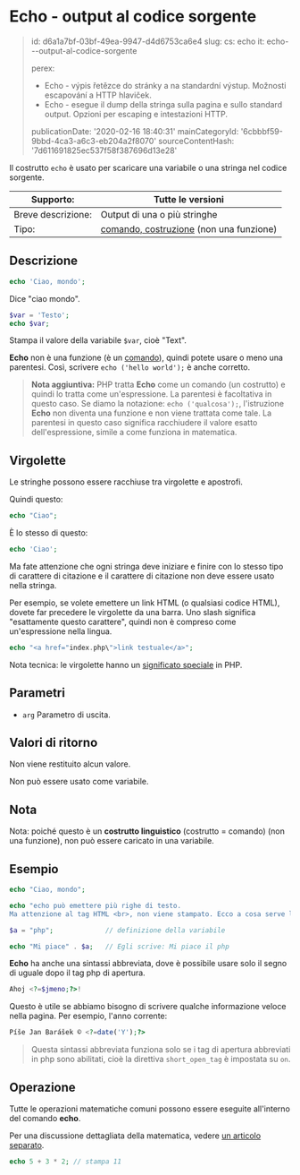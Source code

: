 Echo - output al codice sorgente
================================

> id: d6a1a7bf-03bf-49ea-9947-d4d6753ca6e4
> slug:
> 	cs: echo
> 	it: echo---output-al-codice-sorgente
> 
> perex:
> 	- Echo - výpis řetězce do stránky a na standardní výstup. Možnosti escapování a HTTP hlaviček.
> 	- Echo - esegue il dump della stringa sulla pagina e sullo standard output. Opzioni per escaping e intestazioni HTTP.
> 
> publicationDate: '2020-02-16 18:40:31'
> mainCategoryId: '6cbbbf59-9bbd-4ca3-a6c3-eb204a2f8070'
> sourceContentHash: '7d611691825ec537f58f387696d13e28'

Il costrutto `echo` è usato per scaricare una variabile o una stringa nel codice sorgente.

| Supporto: | Tutte le versioni
|----------------|------
| Breve descrizione: | Output di una o più stringhe
| Tipo: | <a href="/comandi-e-funzioni">comando, costruzione</a> (non una funzione)

Descrizione
-----

```php
echo 'Ciao, mondo';
```

Dice "ciao mondo".

```php
$var = 'Testo';
echo $var;
```

Stampa il valore della variabile `$var`, cioè "Text".

**Echo** non è una funzione (è un <a href="/comandi-e-funzioni">comando</a>), quindi potete usare o meno una parentesi. Così, scrivere `echo ('hello world');` è anche corretto.

> **Nota aggiuntiva:** PHP tratta **Echo** come un comando (un costrutto) e quindi lo tratta come un'espressione. La parentesi è facoltativa in questo caso. Se diamo la notazione: `echo ('qualcosa');`, l'istruzione **Echo** non diventa una funzione e non viene trattata come tale. La parentesi in questo caso significa racchiudere il valore esatto dell'espressione, simile a come funziona in matematica.

Virgolette
--------

Le stringhe possono essere racchiuse tra virgolette e apostrofi.

Quindi questo:

```php
echo "Ciao";
```

È lo stesso di questo:

```php
echo 'Ciao';
```

Ma fate attenzione che ogni stringa deve iniziare e finire con lo stesso tipo di carattere di citazione e il carattere di citazione non deve essere usato nella stringa.

Per esempio, se volete emettere un link HTML (o qualsiasi codice HTML), dovete far precedere le virgolette da una barra. Uno slash significa "esattamente questo carattere", quindi non è compreso come un'espressione nella lingua.

```php
echo "<a href="index.php\">link testuale</a>";
```

Nota tecnica: le virgolette hanno un <a href="/quotation-meaning">significato speciale</a> in PHP.

Parametri
---------

- `arg` Parametro di uscita.

Valori di ritorno
-----------------

Non viene restituito alcun valore.

Non può essere usato come variabile.

Nota
--------

Nota: poiché questo è un **costrutto linguistico** (costrutto = comando) (non una funzione), non può essere caricato in una variabile.

Esempio
-------

```php
echo "Ciao, mondo";

echo "echo può emettere più righe di testo.
Ma attenzione al tag HTML <br>, non viene stampato. Ecco a cosa serve la funzione nl2br()".;

$a = "php";				// definizione della variabile

echo "Mi piace" . $a;	// Egli scrive: Mi piace il php
```

**Echo** ha anche una sintassi abbreviata, dove è possibile usare solo il segno di uguale dopo il tag php di apertura.

```php
Ahoj <?=$jmeno;?>!
```

Questo è utile se abbiamo bisogno di scrivere qualche informazione veloce nella pagina. Per esempio, l'anno corrente:

```php
Píše Jan Barášek © <?=date('Y');?>
```

> Questa sintassi abbreviata funziona solo se i tag di apertura abbreviati in php sono abilitati, cioè la direttiva `short_open_tag` è impostata su `on`.

Operazione
-------

Tutte le operazioni matematiche comuni possono essere eseguite all'interno del comando **echo**.

Per una discussione dettagliata della matematica, vedere <a href="/matematica">un articolo separato</a>.

```php
echo 5 + 3 * 2; // stampa 11
```
